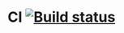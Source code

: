 # CI [![Build status](https://ci.appveyor.com/api/projects/status/vr2ma4l3tun3ts1y?svg=true)](https://ci.appveyor.com/project/TamaraSibileva/hw6-page-objects)
